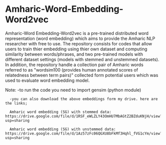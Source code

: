 # Amharic-Word-Embedding-Word2vec
Amharic-Word Embedding-Word2vec is a pre-trained distributed word representation (word embedding) which aims to provide the Amharic NLP researcher with free to use. The repository consists for codes that allow users to train thier embedding using thier own dataset and computing similarity between words/phrases, and two pre-trained models with different dataset settings (models with stemmed and unstemmed datasets). In addition, the repository handle a collection pair of Amharic words referred to as "wordsim100 (provides human annotated scores of relatedness between term pairs)" collected form potential users which was used to evaluate word embedding model. 

Note: -to run the code you need to import gensim (python module)
     
      -you can also download the above embeddings form my drive. here are the links;
      
      Amharic word embedding (SG) with stemmed data: https://drive.google.com/file/d/1RSF_eWLZLY43OmHU7MbAGtZ2BZduKNjH/view?usp=sharing
      
      Amharic word embedding (SG) with unstemmed data: https://drive.google.com/file/d/1Az57zFc06QGXU8bFkMf3Hqhl_fVG1cYm/view?usp=sharing
